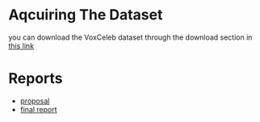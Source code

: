 # Aqcuiring The Dataset
you can download the VoxCeleb dataset through the download section in [this link](http://www.robots.ox.ac.uk/~vgg/data/voxceleb/)
# Reports
- [proposal](reports/proposal.pdf)
- [final report](reports/MLND_Capstone_Report.pdf)
